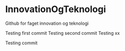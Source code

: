 # InnovationOgTeknologi
Github for faget innovation og teknologi

Testing first commit
Testing second commit
Testing xx

Testing commit